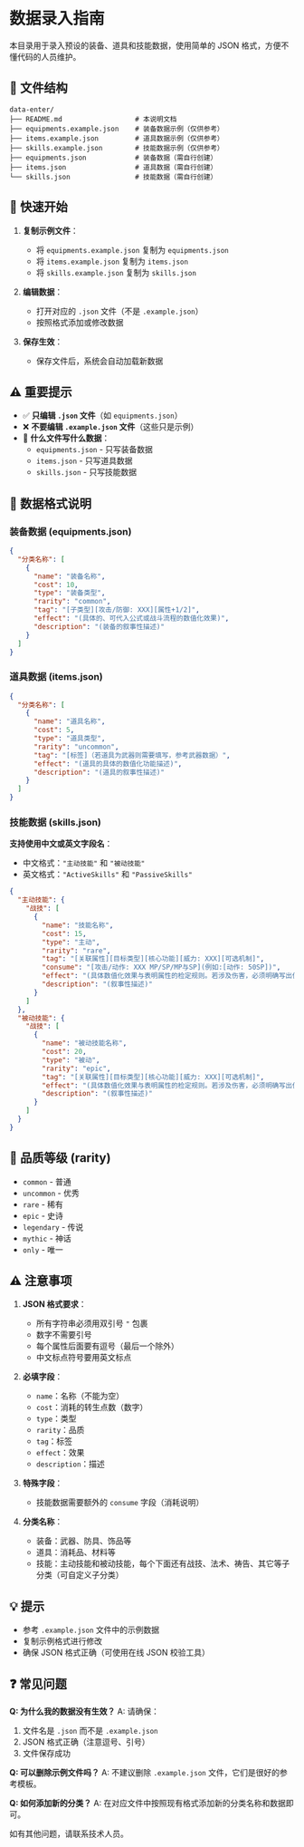 # 数据录入指南

本目录用于录入预设的装备、道具和技能数据，使用简单的 JSON 格式，方便不懂代码的人员维护。

## 📁 文件结构

```
data-enter/
├── README.md                  # 本说明文档
├── equipments.example.json    # 装备数据示例（仅供参考）
├── items.example.json         # 道具数据示例（仅供参考）
├── skills.example.json        # 技能数据示例（仅供参考）
├── equipments.json            # 装备数据（需自行创建）
├── items.json                 # 道具数据（需自行创建）
└── skills.json                # 技能数据（需自行创建）
```

## 🚀 快速开始

1. **复制示例文件**：
   - 将 `equipments.example.json` 复制为 `equipments.json`
   - 将 `items.example.json` 复制为 `items.json`
   - 将 `skills.example.json` 复制为 `skills.json`

2. **编辑数据**：
   - 打开对应的 `.json` 文件（不是 `.example.json`）
   - 按照格式添加或修改数据

3. **保存生效**：
   - 保存文件后，系统会自动加载新数据

## ⚠️ 重要提示

- ✅ **只编辑 `.json` 文件**（如 `equipments.json`）
- ❌ **不要编辑 `.example.json` 文件**（这些只是示例）
- 📝 **什么文件写什么数据**：
  - `equipments.json` - 只写装备数据
  - `items.json` - 只写道具数据
  - `skills.json` - 只写技能数据

## 📝 数据格式说明

### 装备数据 (equipments.json)

```json
{
  "分类名称": [
    {
      "name": "装备名称",
      "cost": 10,
      "type": "装备类型",
      "rarity": "common",
      "tag": "[子类型][攻击/防御: XXX][属性+1/2]",
      "effect": "(具体的、可代入公式或战斗流程的数值化效果)",
      "description": "(装备的叙事性描述)"
    }
  ]
}
```

### 道具数据 (items.json)

```json
{
  "分类名称": [
    {
      "name": "道具名称",
      "cost": 5,
      "type": "道具类型",
      "rarity": "uncommon",
      "tag": "[标签]（若道具为武器则需要填写，参考武器数据）",
      "effect": "(道具的具体的数值化功能描述)",
      "description": "(道具的叙事性描述)"
    }
  ]
}
```

### 技能数据 (skills.json)

**支持使用中文或英文字段名**：

- 中文格式：`"主动技能"` 和 `"被动技能"`
- 英文格式：`"ActiveSkills"` 和 `"PassiveSkills"`

```json
{
  "主动技能": {
    "战技": [
      {
        "name": "技能名称",
        "cost": 15,
        "type": "主动",
        "rarity": "rare",
        "tag": "[关联属性][目标类型][核心功能][威力: XXX][可选机制]",
        "consume": "[攻击/动作: XXX MP/SP/MP与SP](例如:[动作: 50SP])",
        "effect": "(具体数值化效果与表明属性的检定规则。若涉及伤害，必须明确写出伤害类型及其占比。例如：“造成XXX点伤害，70%物理伤害，30%能量伤害”)",
        "description": "(叙事性描述)"
      }
    ]
  },
  "被动技能": {
    "战技": [
      {
        "name": "被动技能名称",
        "cost": 20,
        "type": "被动",
        "rarity": "epic",
        "tag": "[关联属性][目标类型][核心功能][威力: XXX][可选机制]",
        "effect": "(具体数值化效果与表明属性的检定规则。若涉及伤害，必须明确写出伤害类型及其占比。例如：“造成XXX点伤害，70%物理伤害，30%能量伤害”)",
        "description": "(叙事性描述)"
      }
    ]
  }
}
```

## 🎨 品质等级 (rarity)

- `common` - 普通
- `uncommon` - 优秀
- `rare` - 稀有
- `epic` - 史诗
- `legendary` - 传说
- `mythic` - 神话
- `only` - 唯一

## ⚠️ 注意事项

1. **JSON 格式要求**：
   - 所有字符串必须用双引号 `"` 包裹
   - 数字不需要引号
   - 每个属性后面要有逗号（最后一个除外）
   - 中文标点符号要用英文标点

2. **必填字段**：
   - `name`：名称（不能为空）
   - `cost`：消耗的转生点数（数字）
   - `type`：类型
   - `rarity`：品质
   - `tag`：标签
   - `effect`：效果
   - `description`：描述

3. **特殊字段**：
   - 技能数据需要额外的 `consume` 字段（消耗说明）

4. **分类名称**：
   - 装备：武器、防具、饰品等
   - 道具：消耗品、材料等
   - 技能：主动技能和被动技能，每个下面还有战技、法术、祷告、其它等子分类（可自定义子分类）

## 💡 提示

- 参考 `.example.json` 文件中的示例数据
- 复制示例格式进行修改
- 确保 JSON 格式正确（可使用在线 JSON 校验工具）

## ❓ 常见问题

**Q: 为什么我的数据没有生效？**
A: 请确保：

1. 文件名是 `.json` 而不是 `.example.json`
2. JSON 格式正确（注意逗号、引号）
3. 文件保存成功

**Q: 可以删除示例文件吗？**
A: 不建议删除 `.example.json` 文件，它们是很好的参考模板。

**Q: 如何添加新的分类？**
A: 在对应文件中按照现有格式添加新的分类名称和数据即可。

如有其他问题，请联系技术人员。
